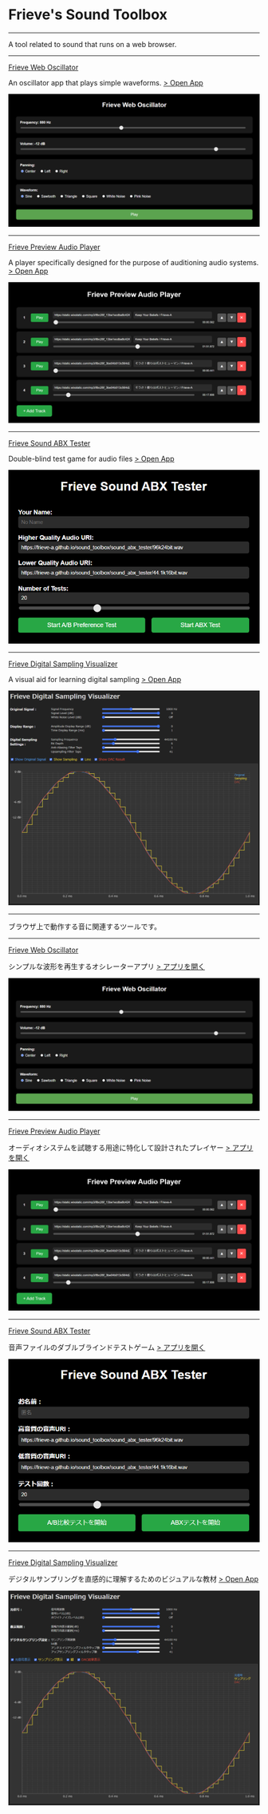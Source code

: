 # Frieve's Sound Toolbox

---

A tool related to sound that runs on a web browser.

---

[Frieve Web Oscillator](oscillator/README.md)

An oscillator app that plays simple waveforms. [> Open App](https://frieve-a.github.io/sound_toolbox/oscillator/oscillator.html)

![Screenshot](oscillator/oscillator.png)

---

[Frieve Preview Audio Player](preview_audio_player/README.md)

A player specifically designed for the purpose of auditioning audio systems. [> Open App](https://frieve-a.github.io/sound_toolbox/preview_audio_player/preview_audio_player.html?playlist=%255B%257B%2522uri%2522%253A%2522https%253A%252F%252Fstatic.wixstatic.com%252Fmp3%252F8bc26f_13be1ecdba8c42498c0fbd6f97f9aeaa.flac%2522%252C%2522start%2522%253A562%252C%2522length%2522%253A186382.25%252C%2522memo%2522%253A%2522Keep%2520Your%2520Beliefs%2520%252F%2520Frieve-A%2522%252C%2522id%2522%253A%2522track-2%2522%257D%252C%257B%2522uri%2522%253A%2522https%253A%252F%252Fstatic.wixstatic.com%252Fmp3%252F8bc26f_13be1ecdba8c42498c0fbd6f97f9aeaa.flac%2522%252C%2522start%2522%253A111872%252C%2522length%2522%253A186382.25%252C%2522memo%2522%253A%2522Keep%2520Your%2520Beliefs%2520%252F%2520Frieve-A%2522%252C%2522id%2522%253A%2522track-1%2522%257D%252C%257B%2522uri%2522%253A%2522https%253A%252F%252Fstatic.wixstatic.com%252Fmp3%252F8bc26f_3be04b013c564d2c9f3f51692774f316.flac%2522%252C%2522start%2522%253A441%252C%2522length%2522%253A188261.04200000002%252C%2522memo%2522%253A%2522%25E3%2581%259D%25E3%2581%2586%25E3%2581%2595%25EF%25BC%2581%25E5%2583%2595%25E3%2582%2589%25E3%2581%25AF%25E3%2583%259D%25E3%2582%25B9%25E3%2583%2588%25E3%2583%2592%25E3%2583%25A5%25E3%2583%25BC%25E3%2583%259E%25E3%2583%25B3%2520%252F%2520Frieve-A%2522%252C%2522id%2522%253A%2522track-3%2522%257D%252C%257B%2522uri%2522%253A%2522https%253A%252F%252Fstatic.wixstatic.com%252Fmp3%252F8bc26f_3be04b013c564d2c9f3f51692774f316.flac%2522%252C%2522start%2522%253A17806%252C%2522length%2522%253A188261.04200000002%252C%2522memo%2522%253A%2522%25E3%2581%259D%25E3%2581%2586%25E3%2581%2595%25EF%25BC%2581%25E5%2583%2595%25E3%2582%2589%25E3%2581%25AF%25E3%2583%259D%25E3%2582%25B9%25E3%2583%2588%25E3%2583%2592%25E3%2583%25A5%25E3%2583%25BC%25E3%2583%259E%25E3%2583%25B3%2520%252F%2520Frieve-A%2522%252C%2522id%2522%253A%2522track-0%2522%257D%255D)

![Screenshot](preview_audio_player/preview_audio_player.png)


---

[Frieve Sound ABX Tester](sound_abx_tester/README.md)

Double-blind test game for audio files [> Open App](https://l.facebook.com/l.php?u=https%3A%2F%2Ffrieve-a.github.io%2Fsound_toolbox%2Fsound_abx_tester%2Fsound_abx_tester.html%3Fdata%3DeyJuIjoiIiwidUgiOiJodHRwczovL2ZyaWV2ZS1hLmdpdGh1Yi5pby9zb3VuZF90b29sYm94L3NvdW5kX2FieF90ZXN0ZXIvOTZrMjRiaXQud2F2IiwidUwiOiJodHRwczovL2ZyaWV2ZS1hLmdpdGh1Yi5pby9zb3VuZF90b29sYm94L3NvdW5kX2FieF90ZXN0ZXIvNDQuMWsxNmJpdC53YXYiLCJ0VCI6IkFCUFJFRiIsImNDIjowLCJ0QyI6MCwidGMiOjEwLCJ0cyI6MH0-%26fbclid%3DIwZXh0bgNhZW0CMTAAAR0MFn9o3ukPWogtYUASR_bioTHneHi2zhzwp3rOdpkDpRTX9uBcpHdBAIw_aem_I0yZINeunlk-zBF4EbUquA&h=AT3LIilN7Vu8ZknI3pzJiI2bbNHtjLcps_hM8AoFD-emPOsiHlZz8vz8vzrM1ZPoUEDIECw7WlOj_f5z185VcKIURUBRjjzcm7PiKdZE7GtH1X1wKOBoZMUx1o733jjkfdUuKwWJqTpjHBdY-Ewz&__tn__=-UK*F)

![Screenshot](sound_abx_tester/sound_abx_tester.png)

---

[Frieve Digital Sampling Visualizer](digital_sampling_visualizer/README.md)

A visual aid for learning digital sampling [> Open App](https://frieve-a.github.io/sound_toolbox/digital_sampling_visualizer/digital_sampling_visualizer.html)

![Screenshot](digital_sampling_visualizer/digital_sampling_visualizer.png)

---

ブラウザ上で動作する音に関連するツールです。

---

[Frieve Web Oscillator](oscillator/README.md) 

シンプルな波形を再生するオシレーターアプリ [> アプリを開く](https://frieve-a.github.io/sound_toolbox/oscillator/oscillator.html)

![Screenshot](oscillator/oscillator.png)

---

[Frieve Preview Audio Player](preview_audio_player/README.md)

オーディオシステムを試聴する用途に特化して設計されたプレイヤー [> アプリを開く](https://frieve-a.github.io/sound_toolbox/preview_audio_player/preview_audio_player.html?playlist=%255B%257B%2522uri%2522%253A%2522https%253A%252F%252Fstatic.wixstatic.com%252Fmp3%252F8bc26f_13be1ecdba8c42498c0fbd6f97f9aeaa.flac%2522%252C%2522start%2522%253A562%252C%2522length%2522%253A186382.25%252C%2522memo%2522%253A%2522Keep%2520Your%2520Beliefs%2520%252F%2520Frieve-A%2522%252C%2522id%2522%253A%2522track-2%2522%257D%252C%257B%2522uri%2522%253A%2522https%253A%252F%252Fstatic.wixstatic.com%252Fmp3%252F8bc26f_13be1ecdba8c42498c0fbd6f97f9aeaa.flac%2522%252C%2522start%2522%253A111872%252C%2522length%2522%253A186382.25%252C%2522memo%2522%253A%2522Keep%2520Your%2520Beliefs%2520%252F%2520Frieve-A%2522%252C%2522id%2522%253A%2522track-1%2522%257D%252C%257B%2522uri%2522%253A%2522https%253A%252F%252Fstatic.wixstatic.com%252Fmp3%252F8bc26f_3be04b013c564d2c9f3f51692774f316.flac%2522%252C%2522start%2522%253A441%252C%2522length%2522%253A188261.04200000002%252C%2522memo%2522%253A%2522%25E3%2581%259D%25E3%2581%2586%25E3%2581%2595%25EF%25BC%2581%25E5%2583%2595%25E3%2582%2589%25E3%2581%25AF%25E3%2583%259D%25E3%2582%25B9%25E3%2583%2588%25E3%2583%2592%25E3%2583%25A5%25E3%2583%25BC%25E3%2583%259E%25E3%2583%25B3%2520%252F%2520Frieve-A%2522%252C%2522id%2522%253A%2522track-3%2522%257D%252C%257B%2522uri%2522%253A%2522https%253A%252F%252Fstatic.wixstatic.com%252Fmp3%252F8bc26f_3be04b013c564d2c9f3f51692774f316.flac%2522%252C%2522start%2522%253A17806%252C%2522length%2522%253A188261.04200000002%252C%2522memo%2522%253A%2522%25E3%2581%259D%25E3%2581%2586%25E3%2581%2595%25EF%25BC%2581%25E5%2583%2595%25E3%2582%2589%25E3%2581%25AF%25E3%2583%259D%25E3%2582%25B9%25E3%2583%2588%25E3%2583%2592%25E3%2583%25A5%25E3%2583%25BC%25E3%2583%259E%25E3%2583%25B3%2520%252F%2520Frieve-A%2522%252C%2522id%2522%253A%2522track-0%2522%257D%255D)

![Screenshot](preview_audio_player/preview_audio_player.png)

---

[Frieve Sound ABX Tester](sound_abx_tester/README.md)

音声ファイルのダブルブラインドテストゲーム [> アプリを開く](https://l.facebook.com/l.php?u=https%3A%2F%2Ffrieve-a.github.io%2Fsound_toolbox%2Fsound_abx_tester%2Fsound_abx_tester_ja.html%3Fdata%3DeyJuIjoiIiwidUgiOiJodHRwczovL2ZyaWV2ZS1hLmdpdGh1Yi5pby9zb3VuZF90b29sYm94L3NvdW5kX2FieF90ZXN0ZXIvOTZrMjRiaXQud2F2IiwidUwiOiJodHRwczovL2ZyaWV2ZS1hLmdpdGh1Yi5pby9zb3VuZF90b29sYm94L3NvdW5kX2FieF90ZXN0ZXIvNDQuMWsxNmJpdC53YXYiLCJ0VCI6IkFCUFJFRiIsImNDIjowLCJ0QyI6MCwidGMiOjEwLCJ0cyI6MH0-%26fbclid%3DIwZXh0bgNhZW0CMTAAAR0MFn9o3ukPWogtYUASR_bioTHneHi2zhzwp3rOdpkDpRTX9uBcpHdBAIw_aem_I0yZINeunlk-zBF4EbUquA&h=AT3LIilN7Vu8ZknI3pzJiI2bbNHtjLcps_hM8AoFD-emPOsiHlZz8vz8vzrM1ZPoUEDIECw7WlOj_f5z185VcKIURUBRjjzcm7PiKdZE7GtH1X1wKOBoZMUx1o733jjkfdUuKwWJqTpjHBdY-Ewz&__tn__=-UK*F)

![Screenshot](sound_abx_tester/sound_abx_tester_ja.png)

---

[Frieve Digital Sampling Visualizer](digital_sampling_visualizer/README.md)

デジタルサンプリングを直感的に理解するためのビジュアルな教材 [> Open App](https://frieve-a.github.io/sound_toolbox/digital_sampling_visualizer/digital_sampling_visualizer_ja.html)

![Screenshot](digital_sampling_visualizer/digital_sampling_visualizer_ja.png)
